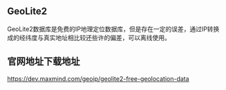 ## GeoLite2

GeoLite2数据库是免费的IP地理定位数据库，但是存在一定的误差，通过IP转换成的经纬度与真实地址相比较还些许的偏差，可以离线使用。

## 官网地址下载地址

https://dev.maxmind.com/geoip/geolite2-free-geolocation-data

